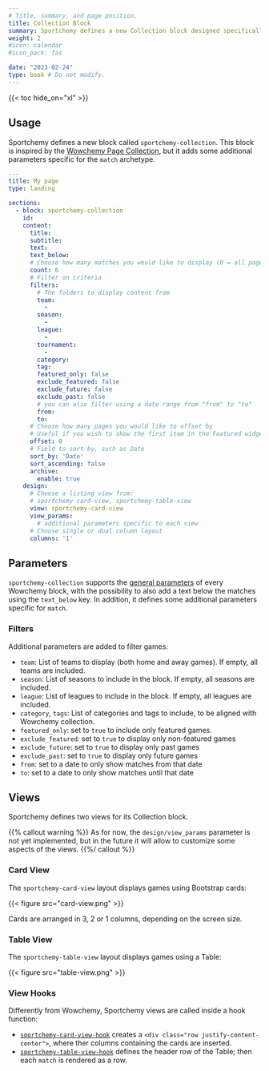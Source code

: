 ```yaml
---
# Title, summary, and page position.
title: Collection Block
summary: Sportchemy defines a new Collection block designed specifically for the match archetype. It also provides two different views to display the games.
weight: 2
#icon: calendar
#icon_pack: fas

date: "2023-02-24"
type: book # Do not modify.
---
```


{{< toc hide_on="xl" >}}

## Usage

Sportchemy defines a new block called `sportchemy-collection`. This block is inspired by the [Wowchemy Page Collection](https://wowchemy.com/blocks/collection/), but it adds some additional parameters specific for the `match` archetype.

```yaml
---
title: My page
type: landing

sections:
  - block: sportchemy-collection
    id:
    content:
      title:
      subtitle:
      text:
      text_below:
      # Choose how many matches you would like to display (0 = all pages)
      count: 6
      # Filter on criteria
      filters:
        # The folders to display content from
        team:
          -
        season:
          -
        league:
          -
        tournament:
          -
        category:
        tag:
        featured_only: false
        exclude_featured: false
        exclude_future: false
        exclude_past: false
        # you can also filter using a date range from "from" to "to"
        from:
        to:
      # Choose how many pages you would like to offset by
      # Useful if you wish to show the first item in the Featured widget
      offset: 0
      # Field to sort by, such as Date
      sort_by: 'Date'
      sort_ascending: false
      archive:
        enable: true
    design:
      # Choose a listing view from:
      # sportchemy-card-view, sportchemy-table-view
      view: sportchemy-card-view
      view_params:
        # additional parameters specific to each view
      # Choose single or dual column layout
      columns: '1'
```

## Parameters

`sportchemy-collection` supports the [general parameters](https://wowchemy.com/docs/getting-started/page-builder/#personalizing-blocks) of every Wowchemy block, with the possibility to also add a text below the matches using the `text_below` key. In addition, it defines some additional parameters specific for `match`.

### Filters

Additional parameters are added to filter games:
- `team`: List of teams to display (both home and away games). If empty, all teams are included.
- `season`: List of seasons to include in the block. If empty, all seasons are included.
- `league`: List of leagues to include in the block. If empty, all leagues are included.
- `category`, `tags`: List of categories and tags to include, to be aligned with Wowchemy collection.
- `featured_only`: set to `true` to include only featured games.
- `exclude_featured`: set to `true` to display only non-featured games
- `exclude_future`: set to `true` to display only past games
- `exclude_past`: set to `true` to display only future games
- `from`: set to a date to only show matches from that date
- `to`: set to a date to only show matches until that date

## Views

Sportchemy defines two views for its Collection block.

{{% callout warning %}}
As for now, the `design/view_params` parameter is not yet implemented, but in the future it will allow to customize some aspects of the views.
{{%/ callout %}}

### Card View

The `sportchemy-card-view` layout displays games using Bootstrap cards:

{{< figure src="card-view.png" >}}

Cards are arranged in 3, 2 or 1 columns, depending on the screen size.

### Table View

The `sportchemy-table-view` layout displays games using a Table:

{{< figure src="table-view.png" >}}

### View Hooks

Differently from Wowchemy, Sportchemy views are called inside a hook function:
- [`sportchemy-card-view-hook`](https://github.com/Agos95/sportchemy/blob/main/sportchemy/layouts/partials/views/sportchemy-card-view-hook.html) creates a `<div class="row justify-content-center">`, where ther columns containing the cards are inserted.
- [`sportchemy-table-view-hook`](https://github.com/Agos95/sportchemy/blob/main/sportchemy/layouts/partials/views/sportchemy-table-view-hook.html) defines the header row of the Table; then each `match` is rendered as a row.